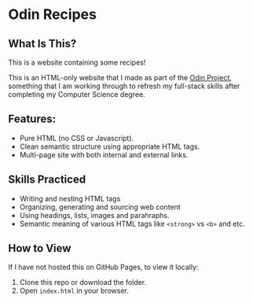 # Odin Recipes

## What Is This?

This is a website containing some recipes!

This is an HTML-only website that I made as part of the [Odin Project](https://www.theodinproject.com/), something that I am working through to refresh my full-stack skills after completing my Computer Science degree.

## Features:

- Pure HTML (no CSS or Javascript).
- Clean semantic structure using appropriate HTML tags.
- Multi-page site with both internal and external links.

## Skills Practiced

- Writing and nesting HTML tags
- Organizing, generating and sourcing web content
- Using headings, lists, images and parahraphs.
- Semantic meaning of various HTML tags like `<strong>` vs `<b>` and etc.

## How to View

If I have not hosted this on GitHub Pages, to view it locally:

1. Clone this repo or download the folder.
2. Open `index.html` in your browser.
